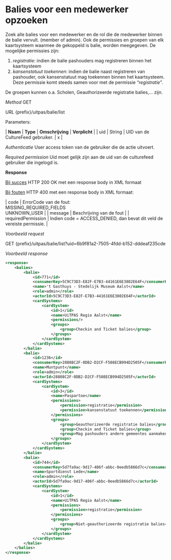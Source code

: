 ---
---

# Balies voor een medewerker opzoeken

Zoek alle balies voor een medewerker en de rol die de medewerker binnen de balie vervult. (member of admin). Ook de permissies en groepen van elk kaartsysteem waarmee de gekoppeld is balie, worden meegegeven. De mogelijke permissies zijn:

1. _registratie_: indien de balie pashouders mag registreren binnen het kaartsysteem
2. _kansenstatuut toekennen_: indien de balie naast registreren van pashouder, ook kansenstatuut mag toekennen binnen het kaartsysteem. Deze permissie komt steeds samen voor met de permissie “_registratie_”.

De groepen kunnen o.a. Scholen, Geauthorizeerde registratie balies,… zijn.

_Method_
GET

_URL_
{prefix}/uitpas/balie/list

Parameters:

| **Naam** | **Type** | **Omschrijving** | **Verplicht** |
| uid | String | UID van de CultureFeed gebruiker. | x |

_Authenticatie_
User access token van de gebruiker die de actie uitvoert.

_Required permission_
Uid moet gelijk zijn aan de uid van de culturefeed gebruiker die ingelogd is.

**Response**

<u>Bij succes</u>
HTTP 200 OK met een response body in XML formaat

<u>Bij fouten</u>
HTTP 400 met een response body in XML formaat:

| code | ErrorCode van de fout:<br>MISSING_REQUIRED_FIELDS<br>UNKNOWN_USER |
| message | Beschrijving van de fout |
| requiredPermission | Indien code = ACCESS_DENIED, dan bevat dit veld de vereiste permissie. |

_Voorbeeld request_

GET {prefix}/uitpas/balie/list?uid=6b9f81a2-7505-4fdd-b152-dddeaf235cde

_Voorbeeld response_


~~~xml
<response>
    <balies>
        <balie>
            <id>771</id>
            <consumerKey>5C9C73D3-E82F-E7B3-44161E6E3802E64F</consumerKey>
            <name>'t Gasthuys - Stedelijk Museum Aalst</name>
            <role>admin</role>
            <actorId>5C9C73D3-E82F-E7B3-44161E6E3802E64F</actorId>
            <cardSystems>
                <cardSystem>
                    <id>1</id>
                    <name>UiTPAS Regio Aalst</name>
                    <permissions/>
                    <groups>
                        <group>Checkin and Ticket balies</group>
                    </groups>
                </cardSystem>
            </cardSystems>
        </balie>
        <balie>
            <id>1236</id>
            <consumerKey>28808C2F-0DB2-D2CF-F508ECB994D2505F</consumerKey>
            <name>Muntpunt</name>
            <role>admin</role>
            <actorId>28808C2F-0DB2-D2CF-F508ECB994D2505F</actorId>
            <cardSystems>
                <cardSystem>
                    <id>3</id>
                    <name>Paspartoe</name>
                    <permissions>
                        <permission>registratie</permission>
                        <permission>kansenstatuut toekennen</permission>
                    </permissions>
                    <groups>
                        <group>Geauthorizeerde registratie balies</group>
                        <group>Checkin and Ticket balies</group>
                        <group>Mag pashouders andere gemeentes aanmaken</group>
                    </groups>
                </cardSystem>
            </cardSystems>
        </balie>
        <balie>
            <id>744</id>
            <consumerKey>5d7fa9ac-9d17-406f-abbc-0eedb5866d7c</consumerKey>
            <name>Sportdienst Lede</name>
            <role>admin</role>
            <actorId>5d7fa9ac-9d17-406f-abbc-0eedb5866d7c</actorId>
            <cardSystems>
                <cardSystem>
                    <id>1</id>
                    <name>UiTPAS Regio Aalst</name>
                    <permissions>
                        <permission>registratie</permission>
                    </permissions>
                    <groups>
                        <group>Niet-geauthorizeerde registratie balies</group>
                    </groups>
                </cardSystem>
            </cardSystems>
        </balie>
    </balies>
</response>
~~~
